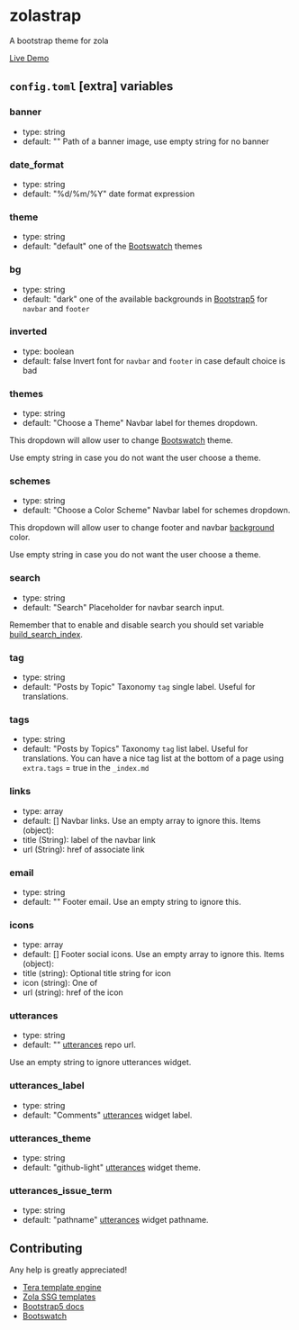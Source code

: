 # zolastrap
A bootstrap theme for zola

[Live Demo](https://marcodpt.github.io/zolastrap/)

## `config.toml` [extra] variables
### banner
 - type: string
 - default: ""
Path of a banner image, use empty string for no banner

### date_format
 - type: string
 - default: "%d/%m/%Y"
date format expression

### theme
 - type: string
 - default: "default"
one of the [Bootswatch](https://bootswatch.com) themes

### bg
 - type: string
 - default: "dark"
one of the available backgrounds in
[Bootstrap5](https://getbootstrap.com/docs/5.1/utilities/background/)
for `navbar` and `footer`

### inverted
 - type: boolean
 - default: false
Invert font for `navbar` and `footer` in case default choice is bad

### themes
 - type: string
 - default: "Choose a Theme"
Navbar label for themes dropdown.

This dropdown will allow user to change
[Bootswatch](https://bootswatch.com) theme.

Use empty string in case you do not want the user choose a theme.

### schemes
 - type: string
 - default: "Choose a Color Scheme"
Navbar label for schemes dropdown.

This dropdown will allow user to change footer and navbar
[background](https://getbootstrap.com/docs/5.1/utilities/background/)
color.

Use empty string in case you do not want the user choose a theme.

### search
 - type: string
 - default: "Search"
Placeholder for navbar search input.

Remember that to enable and disable search you should set variable
[build_search_index](https://www.getzola.org/documentation/getting-started/configuration/).

### tag
 - type: string
 - default: "Posts by Topic"
Taxonomy `tag` single label. Useful for translations.

### tags
 - type: string
 - default: "Posts by Topics"
Taxonomy `tag` list label. Useful for translations.
You can have a nice tag list at the bottom of a page using `extra.tags` = true
in the `_index.md`

### links
 - type: array
 - default: []
Navbar links. Use an empty array to ignore this.
Items (object):
 - title (String): label of the navbar link
 - url (String): href of associate link

### email
 - type: string
 - default: ""
Footer email. Use an empty string to ignore this.

### icons
 - type: array
 - default: []
Footer social icons. Use an empty array to ignore this.
Items (object):
 - title (string): Optional title string for icon
 - icon (string): One of 
 - url (string): href of the icon

### utterances
 - type: string
 - default: "" 
[utterances](https://github.com/utterance/utterances) repo url.

Use an empty string to ignore utterances widget.

### utterances_label
 - type: string
 - default: "Comments" 
[utterances](https://github.com/utterance/utterances) widget label.

### utterances_theme
 - type: string
 - default: "github-light" 
[utterances](https://github.com/utterance/utterances) widget theme.

### utterances_issue_term
 - type: string
 - default: "pathname" 
[utterances](https://github.com/utterance/utterances) widget pathname.

## Contributing
Any help is greatly appreciated!

 - [Tera template engine](https://tera.netlify.app/docs)
 - [Zola SSG templates](https://www.getzola.org/documentation/templates/overview/)
 - [Bootstrap5 docs](https://getbootstrap.com/docs/5.1/getting-started/introduction/)
 - [Bootswatch](https://bootswatch.com)
